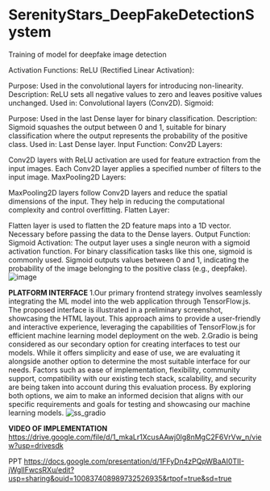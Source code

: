 # SerenityStars_DeepFakeDetectionSystem
Training of model for deepfake image detection

Activation Functions:
ReLU (Rectified Linear Activation):

Purpose: Used in the convolutional layers for introducing non-linearity.
Description: ReLU sets all negative values to zero and leaves positive values unchanged.
Used in: Convolutional layers (Conv2D).
Sigmoid:

Purpose: Used in the last Dense layer for binary classification.
Description: Sigmoid squashes the output between 0 and 1, suitable for binary classification where the output represents the probability of the positive class.
Used in: Last Dense layer.
Input Function:
Conv2D Layers:

Conv2D layers with ReLU activation are used for feature extraction from the input images.
Each Conv2D layer applies a specified number of filters to the input image.
MaxPooling2D Layers:

MaxPooling2D layers follow Conv2D layers and reduce the spatial dimensions of the input.
They help in reducing the computational complexity and control overfitting.
Flatten Layer:

Flatten layer is used to flatten the 2D feature maps into a 1D vector.
Necessary before passing the data to the Dense layers.
Output Function:
Sigmoid Activation:
The output layer uses a single neuron with a sigmoid activation function.
For binary classification tasks like this one, sigmoid is commonly used.
Sigmoid outputs values between 0 and 1, indicating the probability of the image belonging to the positive class (e.g., deepfake).
![image](https://github.com/Advika0909/SerenityStars_DeepFakeDetectionSystem/assets/141475413/b2d6696b-7ae8-4b4a-b02c-209b8b45409a)

**PLATFORM INTERFACE**
1.Our primary frontend strategy involves seamlessly integrating the ML model into the web application through TensorFlow.js. The proposed interface is illustrated in a preliminary screenshot, showcasing the HTML layout. This approach aims to provide a user-friendly and interactive experience, leveraging the capabilities of TensorFlow.js for efficient machine learning model deployment on the web.
2.Gradio is being considered as our secondary option for creating interfaces to test our models. While it offers simplicity and ease of use, we are evaluating it alongside another option to determine the most suitable interface for our needs. Factors such as ease of implementation, flexibility, community support, compatibility with our existing tech stack, scalability, and security are being taken into account during this evaluation process. By exploring both options, we aim to make an informed decision that aligns with our specific requirements and goals for testing and showcasing our machine learning models.
![ss_gradio](https://github.com/Advika0909/SerenityStars_DeepFakeDetectionSystem/assets/139324446/a44a4d7d-4f3f-4abc-9160-72c0e2c68e56)

**VIDEO OF IMPLEMENTATION**
https://drive.google.com/file/d/1_mkaLr1XcusAAwj0lg8nMgC2F6VrVw_n/view?usp=drivesdk

PPT
https://docs.google.com/presentation/d/1FFyDn4zPQpWBaAI0TII-jWgIlFwcsRXu/edit?usp=sharing&ouid=100837408989732526935&rtpof=true&sd=true
